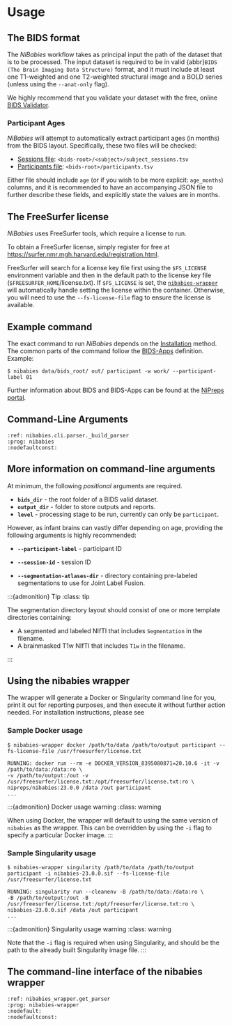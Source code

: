 # Usage

## The BIDS format

The *NiBabies* workflow takes as principal input the path of the dataset
that is to be processed.
The input dataset is required to be in valid
{abbr}`BIDS (The Brain Imaging Data Structure)` format,
and it must include at least one T1-weighted and
one T2-weighted structural image and
a BOLD series (unless using the `--anat-only` flag).

We highly recommend that you validate your dataset with the free, online
[BIDS Validator](http://bids-standard.github.io/bids-validator/).

### Participant Ages
*NiBabies* will attempt to automatically extract participant ages (in months) from the BIDS layout.
Specifically, these two files will be checked:
- [Sessions file](https://bids-specification.readthedocs.io/en/stable/03-modality-agnostic-files.html#sessions-file): `<bids-root>/<subject>/subject_sessions.tsv`
- [Participants file](https://bids-specification.readthedocs.io/en/stable/03-modality-agnostic-files.html#participants-file): `<bids-root>/participants.tsv`

Either file should include `age` (or if you wish to be more explicit: `age_months`) columns, and it is
recommended to have an accompanying JSON file to further describe these fields, and explicitly state the values are in months.

## The FreeSurfer license

*NiBabies* uses FreeSurfer tools, which require a license to run.

To obtain a FreeSurfer license, simply register for free at https://surfer.nmr.mgh.harvard.edu/registration.html.

FreeSurfer will search for a license key file first using the `$FS_LICENSE` environment variable and then in the default path to the license key file (`$FREESURFER_HOME`/license.txt). If `$FS_LICENSE` is set, the [`nibabies-wrapper`](#using-the-nibabies-wrapper) will automatically handle setting the license within the container.
Otherwise, you will need to use the `--fs-license-file` flag to ensure the license is available.


## Example command

The exact command to run *NiBabies* depends on the [Installation](./installation.md) method.
The common parts of the command follow the
[BIDS-Apps](https://github.com/BIDS-Apps) definition.
Example:

```Shell
$ nibabies data/bids_root/ out/ participant -w work/ --participant-label 01
```

Further information about BIDS and BIDS-Apps can be found at the
[NiPreps portal](https://www.nipreps.org/apps/framework/).

## Command-Line Arguments
```{argparse}
:ref: nibabies.cli.parser._build_parser
:prog: nibabies
:nodefaultconst:
```

## More information on command-line arguments

At minimum, the following *positional* arguments are required.

- **`bids_dir`** - the root folder of a BIDS valid dataset.
- **`output_dir`** - folder to store outputs and reports.
- **`level`** - processing stage to be run, currently can only be `participant`.

However, as infant brains can vastly differ depending on age, providing the following arguments is highly recommended:

- **`--participant-label`** - participant ID

- **`--session-id`** - session ID

- **`--segmentation-atlases-dir`** - directory containing pre-labeled segmentations to use for Joint Label Fusion.

:::{admonition} Tip
:class: tip

The segmentation directory layout should consist of one or more template directories containing:
* A segmented and labeled NIfTI that includes `Segmentation` in the filename.
* A brainmasked T1w NIfTI that includes `T1w` in the filename.

:::

## Using the nibabies wrapper

The wrapper will generate a Docker or Singularity command line for you, print it out for reporting purposes, and then execute it without further action needed.
For installation instructions, please see [](installation.md#installing-the-nibabies-wrapper)

### Sample Docker usage

```
$ nibabies-wrapper docker /path/to/data /path/to/output participant --fs-license-file /usr/freesurfer/license.txt

RUNNING: docker run --rm -e DOCKER_VERSION_8395080871=20.10.6 -it -v /path/to/data:/data:ro \
-v /path/to/output:/out -v /usr/freesurfer/license.txt:/opt/freesurfer/license.txt:ro \
nipreps/nibabies:23.0.0 /data /out participant
...
```

:::{admonition} Docker usage warning
:class: warning

When using Docker, the wrapper will default to using the same version of `nibabies` as the wrapper.
This can be overridden by using the `-i` flag to specify a particular Docker image.
:::

### Sample Singularity usage

```
$ nibabies-wrapper singularity /path/to/data /path/to/output participant -i nibabies-23.0.0.sif --fs-license-file /usr/freesurfer/license.txt

RUNNING: singularity run --cleanenv -B /path/to/data:/data:ro \
-B /path/to/output:/out -B /usr/freesurfer/license.txt:/opt/freesurfer/license.txt:ro \
nibabies-23.0.0.sif /data /out participant
...
```

:::{admonition} Singularity usage warning
:class: warning

Note that the `-i` flag is required when using Singularity, and should be the path to the already built Singularity image file.
:::

The command-line interface of the nibabies wrapper
------------------------------------------------

```{argparse}
:ref: nibabies_wrapper.get_parser
:prog: nibabies-wrapper
:nodefault:
:nodefaultconst:
```

